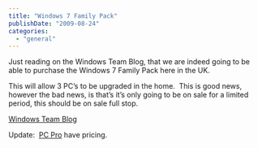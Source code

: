 ```yaml
---
title: "Windows 7 Family Pack"
publishDate: "2009-08-24"
categories: 
  - "general"
---
```


Just reading on the Windows Team Blog, that we are indeed going to be able to purchase the Windows 7 Family Pack here in the UK.

This will allow 3 PC’s to be upgraded in the home.  This is good news, however the bad news, is that’s it’s only going to be on sale for a limited period, this should be on sale full stop.

[Windows Team Blog](http://windowsteamblog.com/blogs/windows7/archive/2009/08/24/update-on-windows-7-in-europe.aspx)

Update:  [PC Pro](http://www.pcpro.co.uk/news/351049/microsoft-confirms-150-windows-7-family-pack) have pricing.

